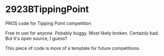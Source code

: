 # 2923BTippingPoint
PROS code for Tipping Point competition

Free to use for anyone. Pobably buggy. Most likely broken. Certainly bad. But it's open source, I guess?

This piece of code is more of a template for future competitions. 